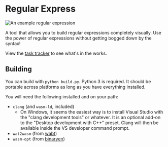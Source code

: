 # Regular Express

![An example regular expression](screenshot.png)

A tool that allows you to build regular expressions completely visually. Use the power of regular expressions without getting bogged down by the syntax!

View the [task tracker](https://www.notion.so/bvisness/3708fea1fb9d43f1b51b7512d685f963?v=c0b80b9cebc843f5b95dac1370bfa76b) to see what's in the works.


## Building

You can build with `python build.py`. Python 3 is required. It should be portable across platforms as long as you have everything installed.

You will need the following installed and on your path:

- `clang` (and `wasm-ld`, included)
    - On Windows, it seems the easiest way is to install Visual Studio with the "clang development tools" or whatever. It is an optional add-on to the "Desktop development with C++" preset. Clang will then be available inside the VS developer command prompt.
- `wat2wasm` (from [wabt](https://github.com/WebAssembly/wabt))
- `wasm-opt` (from [binaryen](https://github.com/webassembly/binaryen))
